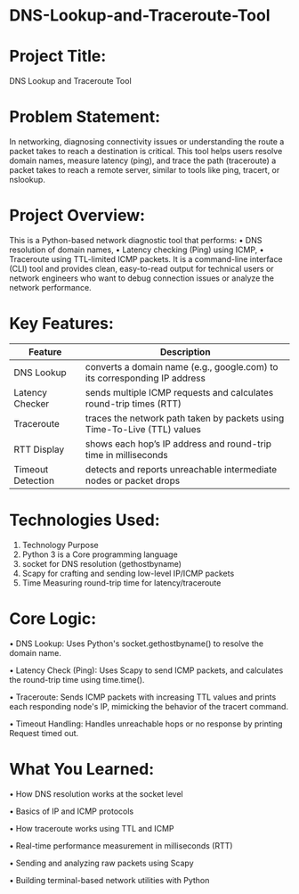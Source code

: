 # DNS-Lookup-and-Traceroute-Tool

# Project Title:

DNS Lookup and Traceroute Tool

# Problem Statement:

In networking, diagnosing connectivity issues or understanding the route a packet takes to
reach a destination is critical. This tool helps users resolve domain names, measure latency
(ping), and trace the path (traceroute) a packet takes to reach a remote server, similar to
tools like ping, tracert, or nslookup.

# Project Overview:

This is a Python-based network diagnostic tool that performs:
• DNS resolution of domain names,
• Latency checking (Ping) using ICMP,
• Traceroute using TTL-limited ICMP packets.
It is a command-line interface (CLI) tool and provides clean, easy-to-read output for technical
users or network engineers who want to debug connection issues or analyze the network
performance.

# Key Features:

|Feature                         | Description     |
|-------------------------------|--------------------------------|
| DNS Lookup   | converts a domain name (e.g., google.com) to its corresponding IP address |
| Latency Checker   | sends multiple ICMP requests and calculates round-trip times (RTT)  |
| Traceroute  | traces the network path taken by packets using Time-To-Live (TTL) values  |
| RTT Display  | shows each hop’s IP address and round-trip time in milliseconds     |
| Timeout Detection  | detects and reports unreachable intermediate nodes or packet drops |


# Technologies Used:

1. Technology Purpose
2. Python 3 is a Core programming language
3. socket for DNS resolution (gethostbyname)
4. Scapy for crafting and sending low-level IP/ICMP packets
5. Time Measuring round-trip time for latency/traceroute

# Core Logic:

• DNS Lookup: Uses Python's socket.gethostbyname() to resolve the domain name.

• Latency Check (Ping): Uses Scapy to send ICMP packets, and calculates the round-trip
   time using time.time().

  
• Traceroute: Sends ICMP packets with increasing TTL values and prints each
   responding node's IP, mimicking the behavior of the tracert command.
   
• Timeout Handling: Handles unreachable hops or no response by printing Request
   timed out.

# What You Learned:

• How DNS resolution works at the socket level

• Basics of IP and ICMP protocols

• How traceroute works using TTL and ICMP

• Real-time performance measurement in milliseconds (RTT)

• Sending and analyzing raw packets using Scapy

• Building terminal-based network utilities with Python
